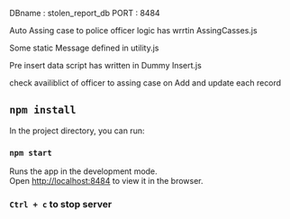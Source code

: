 DBname : stolen_report_db
PORT : 8484

Auto Assing case to police officer logic has wrrtin AssingCasses.js

Some static Message defined in utility.js

Pre insert data script has written in Dummy Insert.js

check availiblict of officer to assing case on Add and update each record

## `npm install`

In the project directory, you can run:

### `npm start`

Runs the app in the development mode.<br />
Open [http://localhost:8484](http://localhost:8484) to view it in the browser.

### `Ctrl + c` to stop server
